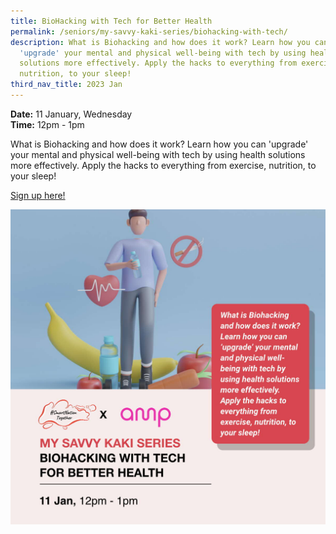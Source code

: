```yaml
---
title: BioHacking with Tech for Better Health
permalink: /seniors/my-savvy-kaki-series/biohacking-with-tech/
description: What is Biohacking and how does it work? Learn how you can
  'upgrade' your mental and physical well-being with tech by using health
  solutions more effectively. Apply the hacks to everything from exercise,
  nutrition, to your sleep!
third_nav_title: 2023 Jan
---
```

**Date:** 11 January, Wednesday
<br> **Time:** 12pm - 1pm

What is Biohacking and how does it work? Learn how you can 'upgrade' your mental and physical well-being with tech by using health solutions more effectively. Apply the hacks to everything from exercise, nutrition, to your sleep! 

[Sign up here!](https://go.gov.sg/wa-biohacking-jan23)

![free webinar on biohacking with tech for better health](/images/jan%202023/seniors_11%20jan2023.jpeg)